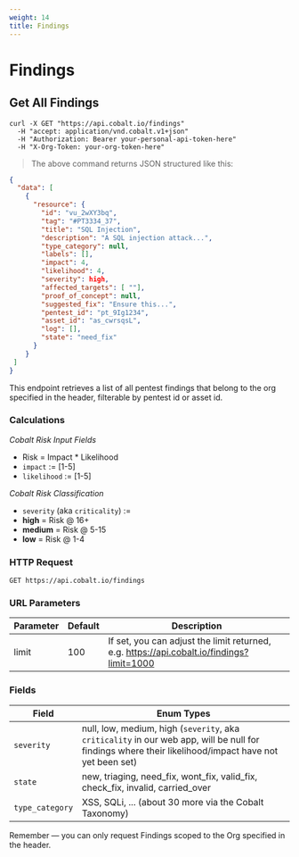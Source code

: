 ```yaml
---
weight: 14
title: Findings
---
```


# Findings

## Get All Findings

```shell
curl -X GET "https://api.cobalt.io/findings" 
  -H "accept: application/vnd.cobalt.v1+json" 
  -H "Authorization: Bearer your-personal-api-token-here" 
  -H "X-Org-Token: your-org-token-here"

```

> The above command returns JSON structured like this:

```json
{
  "data": [
    {
      "resource": {
        "id": "vu_2wXY3bq",
        "tag": "#PT3334_37",
        "title": "SQL Injection",
        "description": "A SQL injection attack...",
        "type_category": null,
        "labels": [],
        "impact": 4,
        "likelihood": 4,
        "severity": high,
        "affected_targets": [ ""],
        "proof_of_concept": null,
        "suggested_fix": "Ensure this...",
        "pentest_id": "pt_9Ig1234",
        "asset_id": "as_cwrsqsL",
        "log": [],
        "state": "need_fix"
      }
    }
 ]
}

```

This endpoint retrieves a list of all pentest findings that belong to the org specified in the header, filterable by pentest id or asset id.

### Calculations

*Cobalt Risk Input Fields*
 - Risk = Impact * Likelihood
 - `impact` := [1-5]
 - `likelihood` := [1-5]

*Cobalt Risk Classification*
 - `severity` (aka `criticality`) :=
 - **high** = Risk @ 16+
 - **medium** = Risk @ 5-15
 - **low** = Risk @ 1-4


### HTTP Request

`GET https://api.cobalt.io/findings`

### URL Parameters

Parameter | Default | Description
--------- | ------- | -----------
limit | 100 | If set, you can adjust the limit returned, e.g. https://api.cobalt.io/findings?limit=1000

### Fields

Field           | Enum Types
--------------- | -----------
`severity`      | null, low, medium, high  (`severity`, aka `criticality` in our web app, will be null for findings where their likelihood/impact have not yet been set)
`state`         | new, triaging, need_fix, wont_fix, valid_fix, check_fix, invalid, carried_over
`type_category` | XSS, SQLi, ... (about 30 more via the Cobalt Taxonomy)


<aside class="success">
Remember — you can only request Findings scoped to the Org specified in the header.
</aside>

